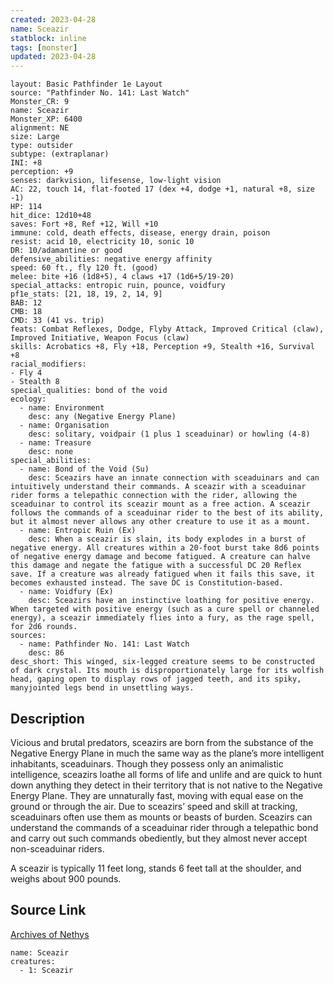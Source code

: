```yaml
---
created: 2023-04-28
name: Sceazir
statblock: inline
tags: [monster]
updated: 2023-04-28
---
```

```statblock
layout: Basic Pathfinder 1e Layout
source: "Pathfinder No. 141: Last Watch"
Monster_CR: 9
name: Sceazir
Monster_XP: 6400
alignment: NE
size: Large
type: outsider
subtype: (extraplanar)
INI: +8
perception: +9
senses: darkvision, lifesense, low-light vision
AC: 22, touch 14, flat-footed 17 (dex +4, dodge +1, natural +8, size -1)
HP: 114
hit_dice: 12d10+48
saves: Fort +8, Ref +12, Will +10
immune: cold, death effects, disease, energy drain, poison
resist: acid 10, electricity 10, sonic 10
DR: 10/adamantine or good
defensive_abilities: negative energy affinity
speed: 60 ft., fly 120 ft. (good)
melee: bite +16 (1d8+5), 4 claws +17 (1d6+5/19-20)
special_attacks: entropic ruin, pounce, voidfury
pf1e_stats: [21, 18, 19, 2, 14, 9]
BAB: 12
CMB: 18
CMD: 33 (41 vs. trip)
feats: Combat Reflexes, Dodge, Flyby Attack, Improved Critical (claw), Improved Initiative, Weapon Focus (claw)
skills: Acrobatics +8, Fly +18, Perception +9, Stealth +16, Survival +8
racial_modifiers:
- Fly 4
- Stealth 8
special_qualities: bond of the void
ecology:
  - name: Environment
    desc: any (Negative Energy Plane)
  - name: Organisation
    desc: solitary, voidpair (1 plus 1 sceaduinar) or howling (4-8)
  - name: Treasure
    desc: none
special_abilities:
  - name: Bond of the Void (Su)
    desc: Sceazirs have an innate connection with sceaduinars and can intuitively understand their commands. A sceazir with a sceaduinar rider forms a telepathic connection with the rider, allowing the sceaduinar to control its sceazir mount as a free action. A sceazir follows the commands of a sceaduinar rider to the best of its ability, but it almost never allows any other creature to use it as a mount.
  - name: Entropic Ruin (Ex)
    desc: When a sceazir is slain, its body explodes in a burst of negative energy. All creatures within a 20-foot burst take 8d6 points of negative energy damage and become fatigued. A creature can halve this damage and negate the fatigue with a successful DC 20 Reflex save. If a creature was already fatigued when it fails this save, it becomes exhausted instead. The save DC is Constitution-based.
  - name: Voidfury (Ex)
    desc: Sceazirs have an instinctive loathing for positive energy. When targeted with positive energy (such as a cure spell or channeled energy), a sceazir immediately flies into a fury, as the rage spell, for 2d6 rounds.
sources:
  - name: Pathfinder No. 141: Last Watch
    desc: 86
desc_short: This winged, six-legged creature seems to be constructed of dark crystal. Its mouth is disproportionately large for its wolfish head, gaping open to display rows of jagged teeth, and its spiky, manyjointed legs bend in unsettling ways.
```
## Description
Vicious and brutal predators, sceazirs are born from the substance of the Negative Energy Plane in much the same way as the plane’s more intelligent inhabitants, sceaduinars. Though they possess only an animalistic intelligence, sceazirs loathe all forms of life and unlife and are quick to hunt down anything they detect in their territory that is not native to the Negative Energy Plane. They are unnaturally fast, moving with equal ease on the ground or through the air. Due to sceazirs’ speed and skill at tracking, sceaduinars often use them as mounts or beasts of burden. Sceazirs can understand the commands of a sceaduinar rider through a telepathic bond and carry out such commands obediently, but they almost never accept non-sceaduinar riders.

 A sceazir is typically 11 feet long, stands 6 feet tall at the shoulder, and weighs about 900 pounds.
## Source Link
[Archives of Nethys](https://aonprd.com/MonsterDisplay.aspx?ItemName=Sceazir)
```encounter-table
name: Sceazir
creatures:
  - 1: Sceazir
```
